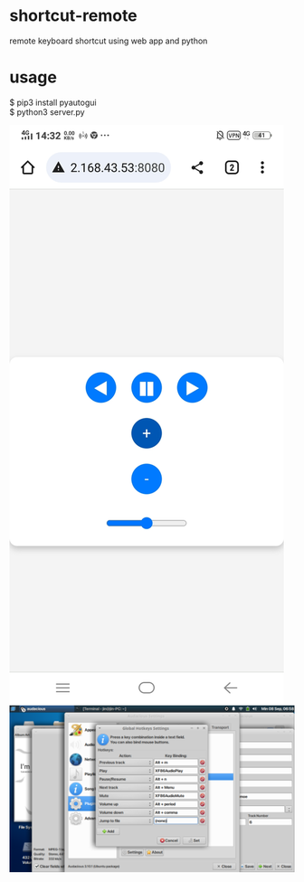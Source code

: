 # shortcut-remote
remote keyboard shortcut using web app and python

# usage
$ pip3 install pyautogui<br>
$ python3 server.py<br>

![](Screenshot_20240907_143235.jpg)
![](Screenshot_2024-09-08_06-58-49.png)
